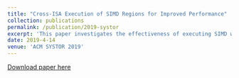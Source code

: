 ```yaml
---
title: "Cross-ISA Execution of SIMD Regions for Improved Performance"
collection: publications
permalink: /publication/2019-systor
excerpt: 'This paper investigates the effectiveness of executing SIMD workloads on multiprocessors heterogeneous-ISA cores.'
date: 2019-4-14
venue: 'ACM SYSTOR 2019'
---
```


[Download paper here](http://academicpages.github.io/files/paper1.pdf)

